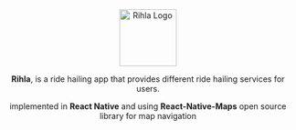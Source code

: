 <div style="text-align: center;">
<img src="https://i.imgur.com/ySsgLYF.png" alt="Rihla Logo" width="100" height="100">


**Rihla**, is a ride hailing app that provides different ride hailing services for users.

implemented in **React Native** and using **React-Native-Maps** open source library for map navigation
</div>


